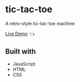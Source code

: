 # tic-tac-toe


A retro-style tic-tac-toe machine

[Live Demo](https://conor-dunne.github.io/tic-tac-toe/) :point_left:


## Built with

- JavaScript
- HTML
- CSS

